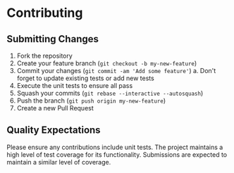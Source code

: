 # Contributing

## Submitting Changes
1. Fork the repository
2. Create your feature branch (`git checkout -b my-new-feature`)
3. Commit your changes (`git commit -am 'Add some feature'`)
   a. Don't forget to update existing tests or add new tests
4. Execute the unit tests to ensure all pass
5. Squash your commits (`git rebase --interactive --autosquash`)
6. Push the branch (`git push origin my-new-feature`)
7. Create a new Pull Request

## Quality Expectations
Please ensure any contributions include unit tests. The project maintains a high level of test coverage for its functionality.
Submissions are expected to maintain a similar level of coverage.